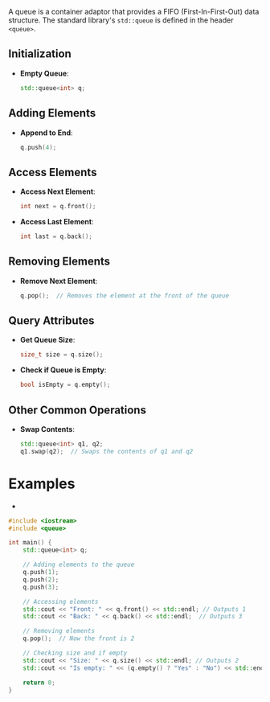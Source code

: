 A queue is a container adaptor that provides a FIFO (First-In-First-Out) data structure. The standard library's `std::queue` is defined in the header `<queue>`.

## Initialization

- **Empty Queue**:
  ```cpp
  std::queue<int> q;
  ```

## Adding Elements

- **Append to End**:
  ```cpp
  q.push(4);
  ```

## Access Elements

- **Access Next Element**:

  ```cpp
  int next = q.front();
  ```

- **Access Last Element**:
  ```cpp
  int last = q.back();
  ```

## Removing Elements

- **Remove Next Element**:
  ```cpp
  q.pop();  // Removes the element at the front of the queue
  ```

## Query Attributes

- **Get Queue Size**:

  ```cpp
  size_t size = q.size();
  ```

- **Check if Queue is Empty**:
  ```cpp
  bool isEmpty = q.empty();
  ```

## Other Common Operations

- **Swap Contents**:
  ```cpp
  std::queue<int> q1, q2;
  q1.swap(q2);  // Swaps the contents of q1 and q2
  ```

# Examples

-

```cpp
#include <iostream>
#include <queue>

int main() {
    std::queue<int> q;

    // Adding elements to the queue
    q.push(1);
    q.push(2);
    q.push(3);

    // Accessing elements
    std::cout << "Front: " << q.front() << std::endl; // Outputs 1
    std::cout << "Back: " << q.back() << std::endl;  // Outputs 3

    // Removing elements
    q.pop();  // Now the front is 2

    // Checking size and if empty
    std::cout << "Size: " << q.size() << std::endl; // Outputs 2
    std::cout << "Is empty: " << (q.empty() ? "Yes" : "No") << std::endl;  // Outputs No

    return 0;
}
```
